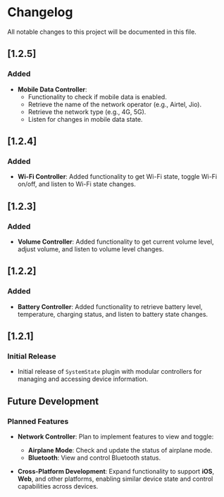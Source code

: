 # Changelog

All notable changes to this project will be documented in this file.

## [1.2.5]
### Added
- **Mobile Data Controller**:
  - Functionality to check if mobile data is enabled.
  - Retrieve the name of the network operator (e.g., Airtel, Jio).
  - Retrieve the network type (e.g., 4G, 5G).
  - Listen for changes in mobile data state.

## [1.2.4]
### Added
- **Wi-Fi Controller**: Added functionality to get Wi-Fi state, toggle Wi-Fi on/off, and listen to Wi-Fi state changes.

## [1.2.3]
### Added
- **Volume Controller**: Added functionality to get current volume level, adjust volume, and listen to volume level changes.

## [1.2.2]
### Added
- **Battery Controller**: Added functionality to retrieve battery level, temperature, charging status, and listen to battery state changes.

## [1.2.1]
### Initial Release
- Initial release of `SystemState` plugin with modular controllers for managing and accessing device information.

## Future Development
### Planned Features
- **Network Controller**: Plan to implement features to view and toggle:
  - **Airplane Mode**: Check and update the status of airplane mode.
  - **Bluetooth**: View and control Bluetooth status.

- **Cross-Platform Development**: Expand functionality to support **iOS**, **Web**, and other platforms, enabling similar device state and control capabilities across devices.
